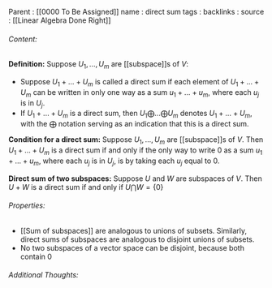 Parent : [[0000 To Be Assigned]]
name : direct sum
tags : 
backlinks : 
source : [[Linear Algebra Done Right]]

###### Content:
**Definition:**
Suppose $U_1,...,U_m$ are [[subspace]]s of $V$:
- Suppose $U_1+...+U_m$ is called a direct sum if each element of $U_1+...+U_m$ can be written in only one way as a sum $u_1 + ... +u_m$, where each $u_j$ is in $U_j$.
- If $U_1+...+U_m$ is a direct sum, then $U_1\bigoplus ...\bigoplus U_m$ denotes $U_1+...+U_m$, with the $\bigoplus$ notation serving as an indication that this is a direct sum.

**Condition for a direct sum:**
Suppose $U_1,...,U_m$ are [[subspace]]s of $V$. Then $U_1+...+U_m$ is a direct sum if and only if the only way to write 0 as a sum $u_1+...+u_m$, where each $u_j$ is in $U_j$, is by taking each $u_j$ equal to 0.

**Direct sum of two subspaces:**
Suppose $U$ and $W$ are subspaces of $V$. Then $U+W$ is a direct sum if and only if $U \bigcap W = \{0\}$

###### Properties:
- [[Sum of subspaces]] are analogous to unions of subsets. Similarly, direct sums of subspaces are analogous to disjoint unions of subsets.
- No two subspaces of a vector space can be disjoint, because both contain 0

###### Additional Thoughts:
